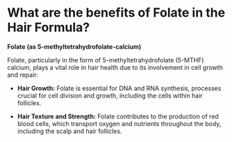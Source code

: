 # What are the benefits of Folate in the Hair Formula?

**Folate (as 5-methyltetrahydrofolate-calcium)** 

Folate, particularly in the form of 5-methyltetrahydrofolate (5-MTHF) calcium, plays a vital role in hair health due to its involvement in cell growth and repair: 

- **Hair Growth:** Folate is essential for DNA and RNA synthesis, processes crucial for cell division and growth, including the cells within hair follicles. 

- **Hair Texture and Strength:** Folate contributes to the production of red blood cells, which transport oxygen and nutrients throughout the body, including the scalp and hair follicles.